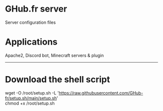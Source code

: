 # GHub.fr server
Server configuration files

# Applications  
Apache2, Discord bot, Minecraft servers & plugin

---

# Download the shell script  
wget -O /root/setup.sh -L 'https://raw.githubusercontent.com/GHub-fr/setup.sh/main/setup.sh'  
chmod +x /root/setup.sh

